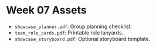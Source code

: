 # Week 07 Assets

- `showcase_planner.pdf`: Group planning checklist.
- `team_role_cards.pdf`: Printable role lanyards.
- `showcase_storyboard.pdf`: Optional storyboard template.
